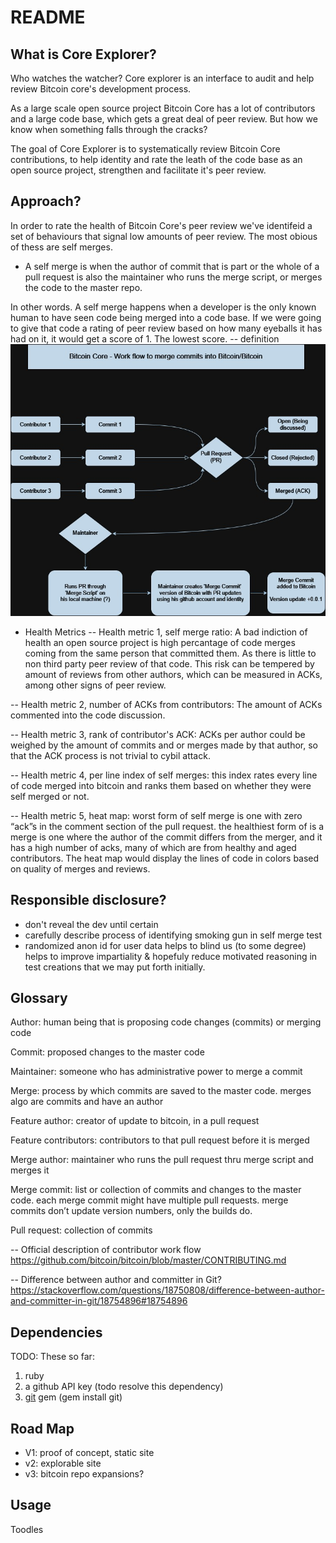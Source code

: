 # README

## What is Core Explorer? 
Who watches the watcher? 
Core explorer is an interface to audit and help review Bitcoin core's development process.

As a large scale open source project Bitcoin Core has a lot of contributors and a large code base, which gets a great deal of peer review. But how we know when something falls through the cracks?

The goal of Core Explorer is to systematically review Bitcoin Core contributions, to help identity and rate the leath of the code base as an open source project, strengthen and facilitate it's peer review. 
## Approach?
In order to rate the health of Bitcoin Core's peer review we've identifeid a set of behaviours that signal low amounts of peer review. The most obious of thess are self merges.
- A self merge is when the author of commit that is part or the whole of a pull request is also the maintainer who runs the merge script, or merges the code to the master repo. 

In other words. A self merge happens when a developer is the only known human to have seen code being merged into a code base. If we were going to give that code a rating of peer review based on how many eyeballs it has had on it, it would get a score of 1. The lowest score. 
-- definition
![Core Explorers: Healthy Code Merge Work Flow in Bitcoin](image.png)
- Health Metrics
-- Health metric 1, self merge ratio: A bad indiction of health  an open source project is  high percantage of code merges coming from the same person that committed them. As there is little to non third party peer review of that code. This risk can be tempered by amount of reviews from other authors, which can be measured in ACKs, among other signs of peer review. 

-- Health metric 2, number of ACKs from contributors: The amount of ACKs commented into the code discussion.

-- Health metric 3, rank of contributor's ACK: ACKs per author could be weighed by the amount of commits and or merges made by that author, so that the ACK process is not trivial to cybil attack.

-- Health metric 4, per line index of self merges: this index rates every line of code merged into bitcoin and ranks them based on whether they were self merged or not.

-- Health metric 5, heat map: worst form of self merge is one with zero “ack”s in the comment section of the pull request. the healthiest form of is a merge is one where the author of the commit differs from the merger, and it has a high number of acks, many of which are from healthy and aged contributors. The heat map would display the lines of code in colors based on quality of merges and reviews. 

## Responsible disclosure? 
- don't reveal the dev until certain
- carefully describe process of identifying smoking gun in self         merge test
- randomized anon id for user data helps to blind us (to some           degree) helps to improve impartiality & hopefuly reduce motivated     reasoning in test creations that we may put forth initially.
  

## Glossary 
Author: human being that is proposing code changes (commits) or merging code

Commit: proposed changes to the master code

Maintainer: someone who has administrative power to merge a commit

Merge: process by which commits are saved to the master code. merges algo are commits and have an author

Feature author: creator of update to bitcoin, in a  pull request

Feature contributors:  contributors to that pull request before it is merged

Merge author: maintainer who runs the pull request thru merge script and merges it

Merge commit: list or collection of commits and changes to the master  code. each merge commit might have multiple pull requests. merge commits don’t update version numbers, only the builds do.

Pull request: collection of commits

-- Official description of contributor work flow https://github.com/bitcoin/bitcoin/blob/master/CONTRIBUTING.md 

-- Difference between author and committer in Git? 
https://stackoverflow.com/questions/18750808/difference-between-author-and-committer-in-git/18754896#18754896


## Dependencies

TODO: These so far: 

1. ruby
2. a github API key (todo resolve this dependency)
3. [git](https://github.com/ruby-git/ruby-git) gem (gem install git)

## Road Map
- V1:  proof of concept, static site
- v2: explorable site
- v3: bitcoin repo expansions? 

## Usage

Toodles


